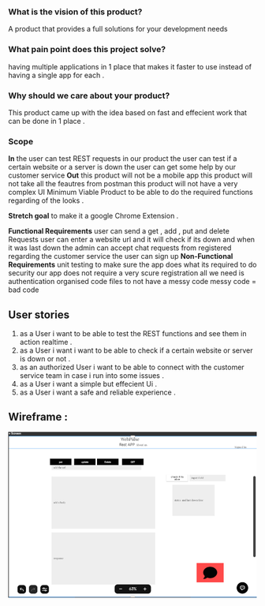 ### What is the vision of this product?
A product that provides a full solutions for your development needs

### What pain point does this project solve?
having multiple applications in 1 place that makes it faster to use instead of having a single app for each .

### Why should we care about your product?
This product came up with the idea based on fast and effecient work that can be done in 1 place .

### Scope
**In**
the user can test REST requests in our product
the user can test if a certain website or a server is down
the user can get some help by our customer service
**Out**
this product will not be a mobile app
this product will not take all the feautres from postman
this product will not have a very complex UI
Minimum Viable Product
to be able to do the required functions regarding of the looks .

**Stretch goal**
to make it a google Chrome Extension .

**Functional Requirements**
user can send a get , add , put and delete Requests
user can enter a website url and it will check if its down and when it was last down
the admin can accept chat requests from registered regarding the customer service
the user can sign up
**Non-Functional Requirements**
unit testing to make sure the app does what its required to do
security our app does not require a very scure registration all we need is authentication
organised code files to not have a messy code messy code = bad code



## User stories 

1. as a User i want to be able to test the REST functions and see them in action realtime .
2. as a User i want i want to be able to check if a certain website or server is down or not . 
3. as an authorized User i want to be able to connect with the customer service team in case i run into some issues . 
4. as a User i want a simple but effecient Ui . 
5. as a User i want a safe and reliable experience . 


## Wireframe : 

![wireframe](68747470733a2f2f692e6962622e636f2f5643503777376a2f7369676e6564496e2e706e67.png)
